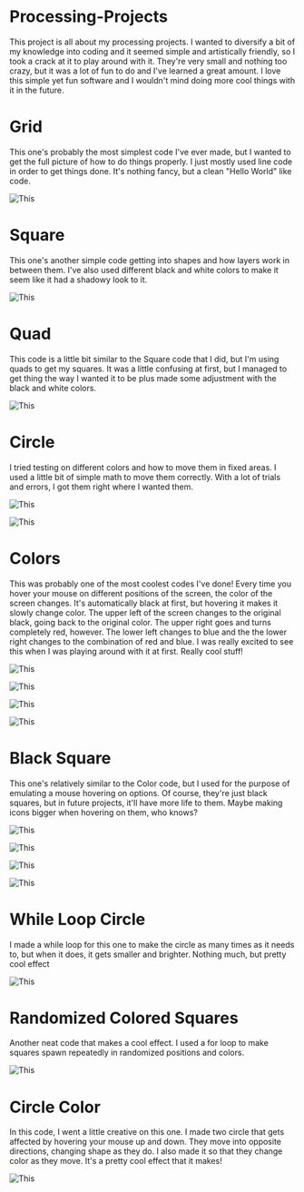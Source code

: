 # Processing-Projects
This project is all about my processing projects. I wanted to diversify a bit of my knowledge into coding and it seemed simple and artistically 
friendly, so I took a crack at it to play around with it. They're very small and nothing too crazy, but it was a lot of fun to do and I've learned a 
great amount. I love this simple yet fun software and I wouldn't mind doing more cool things with it in the future.

# Grid
This one's probably the most simplest code I've ever made, but I wanted to get the full picture of how to do things properly. I just mostly used 
line code in order to get things done. It's nothing fancy, but a clean "Hello World" like code. 

![This](Grid.PNG)

# Square
This one's another simple code getting into shapes and how layers work in between them. I've also used different black and white colors to
make it seem like it had a shadowy look to it. 

![This](Rect.PNG)

# Quad
This code is a little bit similar to the Square code that I did, but I'm using quads to get my squares. It was a little confusing at first, but I 
managed to get thing the way I wanted it to be plus made some adjustment with the black and white colors. 

![This](Quad.PNG)

# Circle
I tried testing on different colors and how to move them in fixed areas. I used a little bit of simple math to move them correctly. With a lot of
trials and errors, I got them right where I wanted them.

![This](Circle1.PNG)

![This](Circle2.PNG)

# Colors
This was probably one of the most coolest codes I've done! Every time you hover your mouse on different positions of the screen, the color of 
the screen changes. It's automatically black at first, but hovering it makes it slowly change color. The upper left of the screen changes to the 
original black, going back to the original color. The upper right goes and turns completely red, however. The lower left changes to blue and the 
the lower right changes to the combination of red and blue. I was really excited to see this when I was playing around with it at first. Really
cool stuff!

![This](ColorBlack.PNG)

![This](ColorRed.PNG)

![This](ColorBlue.PNG)

![This](ColorRedBlue.PNG)

# Black Square
This one's relatively similar to the Color code, but I used for the purpose of emulating a mouse hovering on options. Of course, they're just black
squares, but in future projects, it'll have more life to them. Maybe making icons bigger when hovering on them, who knows? 

![This](SquareUL.PNG)

![This](SquareUR.PNG)

![This](SquareLL.PNG)

![This](SquareLR.PNG)

# While Loop Circle
I made a while loop for this one to make the circle as many times as it needs to, but when it does, it gets smaller and brighter. Nothing much, 
but pretty cool effect

![This](EpiCircle.PNG)

# Randomized Colored Squares 
Another neat code that makes a cool effect. I used a for loop to make squares spawn repeatedly in randomized positions and colors. 

![This](RandomSquares.PNG)

# Circle Color
In this code, I went a little creative on this one. I made two circle that gets affected by hovering your mouse up and down. They move into opposite directions, changing shape as they do. I also made it so that they change color as they move. It's a pretty cool effect that it makes! 

![This](RandomSquares.PNG)






